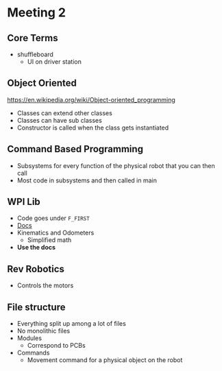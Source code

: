 # Meeting 2

## Core Terms

- shuffleboard
  - UI on driver station

## Object Oriented

https://en.wikipedia.org/wiki/Object-oriented_programming

- Classes can extend other classes
- Classes can have sub classes
- Constructor is called when the class gets instantiated

## Command Based Programming

- Subsystems for every function of the physical robot that you can then call
- Most code in subsystems and then called in main

## WPI Lib

- Code goes under `F_FIRST`
- [Docs](https://docs.wpilib.org/en/latest)
- Kinematics and Odometers
  - Simplified math
- **Use the docs**

## Rev Robotics

- Controls the motors

## File structure

- Everything split up among a lot of files
- No monolithic files
- Modules
  - Correspond to PCBs
- Commands
  - Movement command for a physical object on the robot
